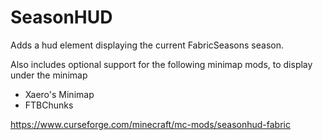 # SeasonHUD

Adds a hud element displaying the current FabricSeasons season. 

Also includes optional support for the following minimap mods, to display under the minimap
* Xaero's Minimap
* FTBChunks


https://www.curseforge.com/minecraft/mc-mods/seasonhud-fabric
